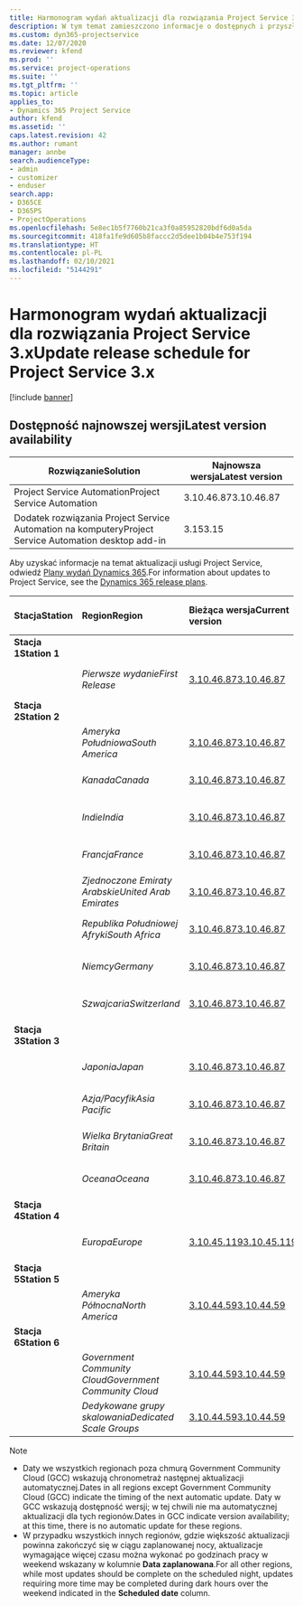 ```yaml
---
title: Harmonogram wydań aktualizacji dla rozwiązania Project Service 3.x
description: W tym temat zamieszczono informacje o dostępnych i przyszłych wydaniach programu Dynamics 365 Project Service Automation.
ms.custom: dyn365-projectservice
ms.date: 12/07/2020
ms.reviewer: kfend
ms.prod: ''
ms.service: project-operations
ms.suite: ''
ms.tgt_pltfrm: ''
ms.topic: article
applies_to:
- Dynamics 365 Project Service
author: kfend
ms.assetid: ''
caps.latest.revision: 42
ms.author: rumant
manager: annbe
search.audienceType:
- admin
- customizer
- enduser
search.app:
- D365CE
- D365PS
- ProjectOperations
ms.openlocfilehash: 5e8ec1b5f7760b21ca3f0a85952820bdf6d0a5da
ms.sourcegitcommit: 418fa1fe9d605b8faccc2d5dee1b04b4e753f194
ms.translationtype: HT
ms.contentlocale: pl-PL
ms.lasthandoff: 02/10/2021
ms.locfileid: "5144291"
---
```

# <a name="update-release-schedule-for-project-service-3x"></a><span data-ttu-id="a1f69-103">Harmonogram wydań aktualizacji dla rozwiązania Project Service 3.x</span><span class="sxs-lookup"><span data-stu-id="a1f69-103">Update release schedule for Project Service 3.x</span></span>

[!include [banner](../includes/psa-now-project-operations.md)]

## <a name="latest-version-availability"></a><span data-ttu-id="a1f69-104">Dostępność najnowszej wersji</span><span class="sxs-lookup"><span data-stu-id="a1f69-104">Latest version availability</span></span>

| <span data-ttu-id="a1f69-105">Rozwiązanie</span><span class="sxs-lookup"><span data-stu-id="a1f69-105">Solution</span></span>  | <span data-ttu-id="a1f69-106">Najnowsza wersja</span><span class="sxs-lookup"><span data-stu-id="a1f69-106">Latest version</span></span> |
|-------|----|
| <span data-ttu-id="a1f69-107">Project Service Automation</span><span class="sxs-lookup"><span data-stu-id="a1f69-107">Project Service Automation</span></span>    | <span data-ttu-id="a1f69-108">3.10.46.87</span><span class="sxs-lookup"><span data-stu-id="a1f69-108">3.10.46.87</span></span> |
| <span data-ttu-id="a1f69-109">Dodatek rozwiązania Project Service Automation na komputery</span><span class="sxs-lookup"><span data-stu-id="a1f69-109">Project Service Automation desktop add-in</span></span>                | <span data-ttu-id="a1f69-110">3.15</span><span class="sxs-lookup"><span data-stu-id="a1f69-110">3.15</span></span>          |

<span data-ttu-id="a1f69-111">Aby uzyskać informacje na temat aktualizacji usługi Project Service, odwiedź [Plany wydań Dynamics 365](https://docs.microsoft.com/dynamics365/release-plans/).</span><span class="sxs-lookup"><span data-stu-id="a1f69-111">For information about updates to Project Service, see the [Dynamics 365 release plans](https://docs.microsoft.com/dynamics365/release-plans/).</span></span> 

| <span data-ttu-id="a1f69-112">Stacja</span><span class="sxs-lookup"><span data-stu-id="a1f69-112">Station</span></span>  | <span data-ttu-id="a1f69-113">Region</span><span class="sxs-lookup"><span data-stu-id="a1f69-113">Region</span></span> | <span data-ttu-id="a1f69-114">Bieżąca wersja</span><span class="sxs-lookup"><span data-stu-id="a1f69-114">Current version</span></span> | <span data-ttu-id="a1f69-115">Następna wersja</span><span class="sxs-lookup"><span data-stu-id="a1f69-115">Next version</span></span> |  <span data-ttu-id="a1f69-116">Zaplanowana data</span><span class="sxs-lookup"><span data-stu-id="a1f69-116">Scheduled date</span></span>
| :---   | :---   | :---   | :---   |:---   |         
|<span data-ttu-id="a1f69-117"><strong>Stacja 1</strong></span><span class="sxs-lookup"><span data-stu-id="a1f69-117"><strong>Station 1</strong></span></span> | |  |  | |
| | <span data-ttu-id="a1f69-118"><i>Pierwsze wydanie</i></span><span class="sxs-lookup"><span data-stu-id="a1f69-118"><i>First Release</i></span></span> | [<span data-ttu-id="a1f69-119">3.10.46.87</span><span class="sxs-lookup"><span data-stu-id="a1f69-119">3.10.46.87</span></span>](whats-new-ur-28-5.md) | <span data-ttu-id="a1f69-120">Do ustalenia</span><span class="sxs-lookup"><span data-stu-id="a1f69-120">TBD</span></span> | <span data-ttu-id="a1f69-121">19 lutego 2021</span><span class="sxs-lookup"><span data-stu-id="a1f69-121">February 19, 2021</span></span>
|<span data-ttu-id="a1f69-122"><strong>Stacja 2</strong></span><span class="sxs-lookup"><span data-stu-id="a1f69-122"><strong>Station 2</strong></span></span> | |  |  | |
| | <span data-ttu-id="a1f69-123"><i>Ameryka Południowa</i></span><span class="sxs-lookup"><span data-stu-id="a1f69-123"><i>South America</i></span></span> | [<span data-ttu-id="a1f69-124">3.10.46.87</span><span class="sxs-lookup"><span data-stu-id="a1f69-124">3.10.46.87</span></span>](whats-new-ur-28-5.md) | <span data-ttu-id="a1f69-125">Do ustalenia</span><span class="sxs-lookup"><span data-stu-id="a1f69-125">TBD</span></span> | <span data-ttu-id="a1f69-126">26 lutego 2021</span><span class="sxs-lookup"><span data-stu-id="a1f69-126">February 26, 2021</span></span>
| | <span data-ttu-id="a1f69-127"><i>Kanada</i></span><span class="sxs-lookup"><span data-stu-id="a1f69-127"><i>Canada</i></span></span> | [<span data-ttu-id="a1f69-128">3.10.46.87</span><span class="sxs-lookup"><span data-stu-id="a1f69-128">3.10.46.87</span></span>](whats-new-ur-28-5.md) | <span data-ttu-id="a1f69-129">Do ustalenia</span><span class="sxs-lookup"><span data-stu-id="a1f69-129">TBD</span></span> | <span data-ttu-id="a1f69-130">26 lutego 2021</span><span class="sxs-lookup"><span data-stu-id="a1f69-130">February 26, 2021</span></span>
| | <span data-ttu-id="a1f69-131"><i>Indie</i></span><span class="sxs-lookup"><span data-stu-id="a1f69-131"><i>India</i></span></span> | [<span data-ttu-id="a1f69-132">3.10.46.87</span><span class="sxs-lookup"><span data-stu-id="a1f69-132">3.10.46.87</span></span>](whats-new-ur-28-5.md) | <span data-ttu-id="a1f69-133">Do ustalenia</span><span class="sxs-lookup"><span data-stu-id="a1f69-133">TBD</span></span> | <span data-ttu-id="a1f69-134">26 lutego 2021</span><span class="sxs-lookup"><span data-stu-id="a1f69-134">February 26, 2021</span></span>
| | <span data-ttu-id="a1f69-135"><i>Francja</i></span><span class="sxs-lookup"><span data-stu-id="a1f69-135"><i>France</i></span></span> | [<span data-ttu-id="a1f69-136">3.10.46.87</span><span class="sxs-lookup"><span data-stu-id="a1f69-136">3.10.46.87</span></span>](whats-new-ur-28-5.md) | <span data-ttu-id="a1f69-137">Do ustalenia</span><span class="sxs-lookup"><span data-stu-id="a1f69-137">TBD</span></span> | <span data-ttu-id="a1f69-138">26 lutego 2021</span><span class="sxs-lookup"><span data-stu-id="a1f69-138">February 26, 2021</span></span>
| | <span data-ttu-id="a1f69-139"><i>Zjednoczone Emiraty Arabskie</i></span><span class="sxs-lookup"><span data-stu-id="a1f69-139"><i>United Arab Emirates</i></span></span> | [<span data-ttu-id="a1f69-140">3.10.46.87</span><span class="sxs-lookup"><span data-stu-id="a1f69-140">3.10.46.87</span></span>](whats-new-ur-28-5.md) | <span data-ttu-id="a1f69-141">Do ustalenia</span><span class="sxs-lookup"><span data-stu-id="a1f69-141">TBD</span></span> | <span data-ttu-id="a1f69-142">26 lutego 2021</span><span class="sxs-lookup"><span data-stu-id="a1f69-142">February 26, 2021</span></span>
| | <span data-ttu-id="a1f69-143"><i>Republika Południowej Afryki</i></span><span class="sxs-lookup"><span data-stu-id="a1f69-143"><i>South Africa</i></span></span> | [<span data-ttu-id="a1f69-144">3.10.46.87</span><span class="sxs-lookup"><span data-stu-id="a1f69-144">3.10.46.87</span></span>](whats-new-ur-28-5.md) | <span data-ttu-id="a1f69-145">Do ustalenia</span><span class="sxs-lookup"><span data-stu-id="a1f69-145">TBD</span></span> | <span data-ttu-id="a1f69-146">26 lutego 2021</span><span class="sxs-lookup"><span data-stu-id="a1f69-146">February 26, 2021</span></span>
| | <span data-ttu-id="a1f69-147"><i>Niemcy</i></span><span class="sxs-lookup"><span data-stu-id="a1f69-147"><i>Germany</i></span></span> | [<span data-ttu-id="a1f69-148">3.10.46.87</span><span class="sxs-lookup"><span data-stu-id="a1f69-148">3.10.46.87</span></span>](whats-new-ur-28-5.md) | <span data-ttu-id="a1f69-149">Do ustalenia</span><span class="sxs-lookup"><span data-stu-id="a1f69-149">TBD</span></span> | <span data-ttu-id="a1f69-150">26 lutego 2021</span><span class="sxs-lookup"><span data-stu-id="a1f69-150">February 26, 2021</span></span>
| | <span data-ttu-id="a1f69-151"><i>Szwajcaria</i></span><span class="sxs-lookup"><span data-stu-id="a1f69-151"><i>Switzerland</i></span></span> | [<span data-ttu-id="a1f69-152">3.10.46.87</span><span class="sxs-lookup"><span data-stu-id="a1f69-152">3.10.46.87</span></span>](whats-new-ur-28-5.md) | <span data-ttu-id="a1f69-153">Do ustalenia</span><span class="sxs-lookup"><span data-stu-id="a1f69-153">TBD</span></span> | <span data-ttu-id="a1f69-154">26 lutego 2021</span><span class="sxs-lookup"><span data-stu-id="a1f69-154">February 26, 2021</span></span>
|<span data-ttu-id="a1f69-155"><strong>Stacja 3</strong></span><span class="sxs-lookup"><span data-stu-id="a1f69-155"><strong>Station 3</strong></span></span> | |  |  | |
| | <span data-ttu-id="a1f69-156"><i>Japonia</i></span><span class="sxs-lookup"><span data-stu-id="a1f69-156"><i>Japan</i></span></span> | [<span data-ttu-id="a1f69-157">3.10.46.87</span><span class="sxs-lookup"><span data-stu-id="a1f69-157">3.10.46.87</span></span>](whats-new-ur-28-5.md) | <span data-ttu-id="a1f69-158">Do ustalenia</span><span class="sxs-lookup"><span data-stu-id="a1f69-158">TBD</span></span> | <span data-ttu-id="a1f69-159">05 marca 2021</span><span class="sxs-lookup"><span data-stu-id="a1f69-159">March 05, 2021</span></span>
| | <span data-ttu-id="a1f69-160"><i>Azja/Pacyfik</i></span><span class="sxs-lookup"><span data-stu-id="a1f69-160"><i>Asia Pacific</i></span></span> | [<span data-ttu-id="a1f69-161">3.10.46.87</span><span class="sxs-lookup"><span data-stu-id="a1f69-161">3.10.46.87</span></span>](whats-new-ur-28-5.md) | <span data-ttu-id="a1f69-162">Do ustalenia</span><span class="sxs-lookup"><span data-stu-id="a1f69-162">TBD</span></span> | <span data-ttu-id="a1f69-163">05 marca 2021</span><span class="sxs-lookup"><span data-stu-id="a1f69-163">March 05, 2021</span></span>
| | <span data-ttu-id="a1f69-164"><i>Wielka Brytania</i></span><span class="sxs-lookup"><span data-stu-id="a1f69-164"><i>Great Britain</i></span></span> | [<span data-ttu-id="a1f69-165">3.10.46.87</span><span class="sxs-lookup"><span data-stu-id="a1f69-165">3.10.46.87</span></span>](whats-new-ur-28-5.md) | <span data-ttu-id="a1f69-166">Do ustalenia</span><span class="sxs-lookup"><span data-stu-id="a1f69-166">TBD</span></span> | <span data-ttu-id="a1f69-167">05 marca 2021</span><span class="sxs-lookup"><span data-stu-id="a1f69-167">March 05, 2021</span></span>
| | <span data-ttu-id="a1f69-168"><i>Oceana</i></span><span class="sxs-lookup"><span data-stu-id="a1f69-168"><i>Oceana</i></span></span> | [<span data-ttu-id="a1f69-169">3.10.46.87</span><span class="sxs-lookup"><span data-stu-id="a1f69-169">3.10.46.87</span></span>](whats-new-ur-28-5.md) | <span data-ttu-id="a1f69-170">Do ustalenia</span><span class="sxs-lookup"><span data-stu-id="a1f69-170">TBD</span></span> | <span data-ttu-id="a1f69-171">05 marca 2021</span><span class="sxs-lookup"><span data-stu-id="a1f69-171">March 05, 2021</span></span>
|<span data-ttu-id="a1f69-172"><strong>Stacja 4</strong></span><span class="sxs-lookup"><span data-stu-id="a1f69-172"><strong>Station 4</strong></span></span> | |  |  | |
| | <span data-ttu-id="a1f69-173"><i>Europa</i></span><span class="sxs-lookup"><span data-stu-id="a1f69-173"><i>Europe</i></span></span> | [<span data-ttu-id="a1f69-174">3.10.45.119</span><span class="sxs-lookup"><span data-stu-id="a1f69-174">3.10.45.119</span></span>](whats-new-ur-27-5.md) | [<span data-ttu-id="a1f69-175">3.10.46.87</span><span class="sxs-lookup"><span data-stu-id="a1f69-175">3.10.46.87</span></span>](whats-new-ur-28-5.md) | <span data-ttu-id="a1f69-176">19 lutego 2021</span><span class="sxs-lookup"><span data-stu-id="a1f69-176">February 19, 2021</span></span>
|<span data-ttu-id="a1f69-177"><strong>Stacja 5</strong></span><span class="sxs-lookup"><span data-stu-id="a1f69-177"><strong>Station 5</strong></span></span> | |  |  | |
| | <span data-ttu-id="a1f69-178"><i>Ameryka Północna</i></span><span class="sxs-lookup"><span data-stu-id="a1f69-178"><i>North America</i></span></span> | [<span data-ttu-id="a1f69-179">3.10.44.59</span><span class="sxs-lookup"><span data-stu-id="a1f69-179">3.10.44.59</span></span>](whats-new-ur-26.md) | [<span data-ttu-id="a1f69-180">3.10.45.119</span><span class="sxs-lookup"><span data-stu-id="a1f69-180">3.10.45.119</span></span>](whats-new-ur-27-5.md) | <span data-ttu-id="a1f69-181">12 lutego 2021</span><span class="sxs-lookup"><span data-stu-id="a1f69-181">February 12, 2021</span></span>
|<span data-ttu-id="a1f69-182"><strong>Stacja 6</strong></span><span class="sxs-lookup"><span data-stu-id="a1f69-182"><strong>Station 6</strong></span></span> | |  |  | |
| | <span data-ttu-id="a1f69-183"><i>Government Community Cloud</i></span><span class="sxs-lookup"><span data-stu-id="a1f69-183"><i>Government Community Cloud</i></span></span> | [<span data-ttu-id="a1f69-184">3.10.44.59</span><span class="sxs-lookup"><span data-stu-id="a1f69-184">3.10.44.59</span></span>](whats-new-ur-26.md) | [<span data-ttu-id="a1f69-185">3.10.45.119</span><span class="sxs-lookup"><span data-stu-id="a1f69-185">3.10.45.119</span></span>](whats-new-ur-27-5.md) | <span data-ttu-id="a1f69-186">12 lutego 2021</span><span class="sxs-lookup"><span data-stu-id="a1f69-186">February 12, 2021</span></span>
| | <span data-ttu-id="a1f69-187"><i>Dedykowane grupy skalowania</i></span><span class="sxs-lookup"><span data-stu-id="a1f69-187"><i>Dedicated Scale Groups</i></span></span> | [<span data-ttu-id="a1f69-188">3.10.44.59</span><span class="sxs-lookup"><span data-stu-id="a1f69-188">3.10.44.59</span></span>](whats-new-ur-26.md) | [<span data-ttu-id="a1f69-189">3.10.45.119</span><span class="sxs-lookup"><span data-stu-id="a1f69-189">3.10.45.119</span></span>](whats-new-ur-27-5.md) | <span data-ttu-id="a1f69-190">19 lutego 2021</span><span class="sxs-lookup"><span data-stu-id="a1f69-190">February 19, 2021</span></span>

>[!Note]
> - <span data-ttu-id="a1f69-191">Daty we wszystkich regionach poza chmurą Government Community Cloud (GCC) wskazują chronometraż następnej aktualizacji automatycznej.</span><span class="sxs-lookup"><span data-stu-id="a1f69-191">Dates in all regions except Government Community Cloud (GCC) indicate the timing of the next automatic update.</span></span> <span data-ttu-id="a1f69-192">Daty w GCC wskazują dostępność wersji; w tej chwili nie ma automatycznej aktualizacji dla tych regionów.</span><span class="sxs-lookup"><span data-stu-id="a1f69-192">Dates in GCC indicate version availability; at this time, there is no automatic update for these regions.</span></span>
> - <span data-ttu-id="a1f69-193">W przypadku wszystkich innych regionów, gdzie większość aktualizacji powinna zakończyć się w ciągu zaplanowanej nocy, aktualizacje wymagające więcej czasu można wykonać po godzinach pracy w weekend wskazany w kolumnie **Data zaplanowana**.</span><span class="sxs-lookup"><span data-stu-id="a1f69-193">For all other regions, while most updates should be complete on the scheduled night, updates requiring more time may be completed during dark hours over the weekend indicated in the **Scheduled date** column.</span></span>
